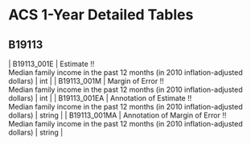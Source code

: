 # ACS 1-Year Detailed Tables

## B19113

| B19113_001E | Estimate !!<br>Median family income in the past 12 months (in 2010 inflation-adjusted dollars) | int |
| B19113_001M | Margin of Error !!<br>Median family income in the past 12 months (in 2010 inflation-adjusted dollars) | int |
| B19113_001EA | Annotation of Estimate !!<br>Median family income in the past 12 months (in 2010 inflation-adjusted dollars) | string |
| B19113_001MA | Annotation of Margin of Error !!<br>Median family income in the past 12 months (in 2010 inflation-adjusted dollars) | string |

